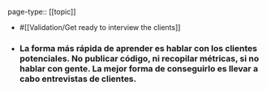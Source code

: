 page-type:: [[topic]]

- #[[Validation/Get ready to interview the clients]]

- ### La forma más rápida de aprender es hablar con los clientes potenciales. No publicar código, ni recopilar métricas, si no hablar con gente. La mejor forma de conseguirlo es llevar a cabo entrevistas de clientes.




